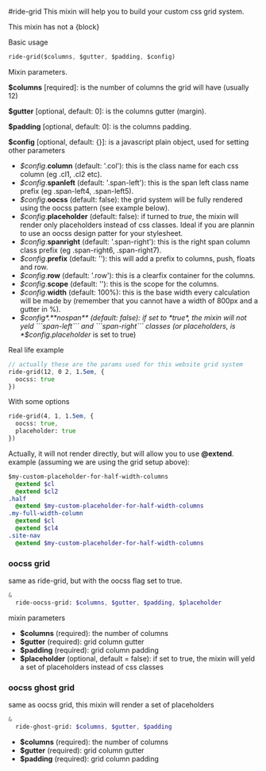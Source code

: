#ride-grid
This mixin will help you to build your custom css grid system.

This mixin has not a {block}

Basic usage

```sass
ride-grid($columns, $gutter, $padding, $config)
```

Mixin parameters.

**$columns** [required]: is the number of columns the grid will have (usually 12)

**$gutter**  [optional, default: 0]: is the columns gutter (margin).

**$padding** [optional, default: 0]: is the columns padding.

**$config** [optional, default: {}]: is a javascript plain object, used for setting other parameters

* *$config*.**column** (default: '.col'): this is the class name for each css column (eg .cl1, .cl2 etc).
* *$config*.**spanleft** (default: '.span-left'): this is the span left class name prefix (eg .span-left4, .span-left5).
* *$config*.**oocss** (default: false): the grid system will be fully rendered using the oocss pattern (see example below).
* *$config*.**placeholder** (default: false): if turned to *true*, the mixin will render only placeholders instead of css classes. Ideal if you are plannin to use an oocss design patter for your stylesheet.
* *$config*.**spanright** (default: '.span-right'): this is the right span column class prefix (eg .span-right6, .span-right7).
* *$config*.**prefix** (default: ''): this will add a prefix to columns, push, floats and row.
* *$config*.**row** (default: '.row'): this is a clearfix container for the columns.
* *$config*.**scope** (default: ''): this is the scope for the columns.
* *$config*.**width** (default: 100%): this is the base width every calculation will be made by (remember that you cannot have a width of 800px and a gutter in %).
* *$config*.**nospan** (default: false): if set to *true*, the mixin will not yeld ```span-left``` and ```span-right``` classes (or placeholders, is *$config.placeholder* is set to true)

Real life example

```sass
// actually these are the params used for this website grid system
ride-grid(12, 0 2, 1.5em, {
  oocss: true  
})
```

With some options

```sass
ride-grid(4, 1, 1.5em, {
  oocss: true,
  placeholder: true  
})
```

Actually, it will not render directly, but will allow you to use **@extend**.
example (assuming we are using the grid setup above):

```sass
$my-custom-placeholder-for-half-width-columns
  @extend $cl
  @extend $cl2
.half
  @extend $my-custom-placeholder-for-half-width-columns
.my-full-width-column
  @extend $cl
  @extend $cl4
.site-nav
  @extend $my-custom-placeholder-for-half-width-columns
```

### oocss grid

same as ride-grid, but with the oocss flag set to true.

```sass
&
  ride-oocss-grid: $columns, $gutter, $padding, $placeholder 
```

mixin parameters

* **$columns** (required): the number of columns
* **$gutter** (required): grid column gutter
* **$padding** (required): grid column padding
* **$placeholder** (optional, default = false): if set to true, the mixin will yeld a set of placeholders instead of css classes

### oocss ghost grid

same as oocss grid, this mixin will render a set of placeholders

```sass
&
  ride-ghost-grid: $columns, $gutter, $padding
```

* **$columns** (required): the number of columns
* **$gutter** (required): grid column gutter
* **$padding** (required): grid column padding